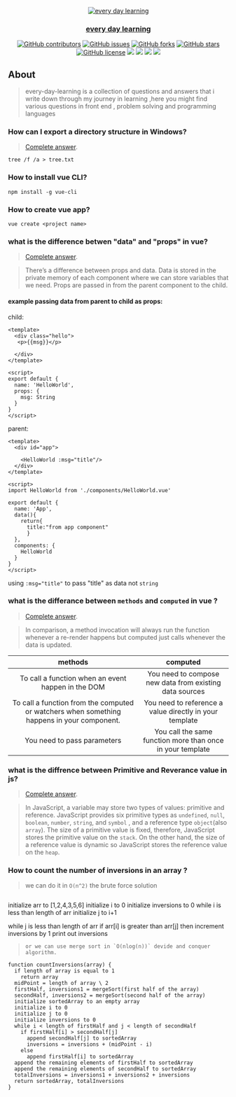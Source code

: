 <div align="center">
<a href="https://github.com/Mahboub99/every-day-Learning" rel="noopener">
  
  ![every day learning](https://user-images.githubusercontent.com/43186742/106606559-f23db080-656a-11eb-8728-d5231dfcec62.png)


</div>

<h3 align="center">every day learning</h3>

<div align="center">
  
  [![GitHub contributors](https://img.shields.io/github/contributors/Mahboub99/every-day-Learning)](https://github.com/Mahboub99/every-day-Learning/contributors)
  [![GitHub issues](https://img.shields.io/github/issues/Mahboub99/every-day-Learning)](https://github.com/Mahboub99/every-day-Learning/issues)
  [![GitHub forks](https://img.shields.io/github/forks/Mahboub99/every-day-Learning)](https://github.com/Mahboub99/every-day-Learning/network)
  [![GitHub stars](https://img.shields.io/github/stars/Mahboub99/every-day-Learning)](https://github.com/Mahboub99/every-day-Learning/stargazers)
  [![GitHub license](https://img.shields.io/github/license/Mahboub99/every-day-Learning)](https://github.com/Mahboub99/every-day-Learning/blob/master/LICENSE)
  <img src="https://img.shields.io/github/languages/count/Mahboub99/every-day-Learning" />
  <img src="https://img.shields.io/github/languages/top/Mahboub99/every-day-Learning" />
  <img src="https://img.shields.io/github/languages/code-size/Mahboub99/every-day-Learning" />
  <img src="https://img.shields.io/github/issues-pr-raw/Mahboub99/every-day-Learning" />

</div>

## About
> every-day-learning is a collection of questions and answers that i write down through my journey in learning ,here you might find various questions in front end , problem solving and programming languages



### How can I export a directory structure in Windows?

>[Complete answer](https://superuser.com/questions/258287/how-can-i-export-a-directory-structure-in-windows).
``` shell
tree /f /a > tree.txt
```

### How to install vue CLI?
``` shell
npm install -g vue-cli
```

### How to create vue app?
```shell
vue create <project name>
```

### what is the difference betwen "data" and "props" in vue?
> [Complete answer](https://medium.com/javascript-in-plain-english/different-between-props-and-data-in-vue-components-d571cfa078e4).

>There’s a difference between props and data. Data is stored in the private memory of each component where we can store variables that we need. Props are passed in from the parent component to the child.

#### example passing data from parent to child as props:

child:
```vue
<template>
  <div class="hello">
   <p>{{msg}}</p>

  </div>
</template>

<script>
export default {
  name: 'HelloWorld',
  props: {
    msg: String
  }
}
</script>

```


parent:

```vue
<template>
  <div id="app">
   
    <HelloWorld :msg="title"/>
  </div>
</template>

<script>
import HelloWorld from './components/HelloWorld.vue'

export default {
  name: 'App',
  data(){
    return{
      title:"from app component"
      }
  },
  components: {
    HelloWorld
  }
}
</script>
```

using `:msg="title"` to pass "title" as data not `string` 

### what is the differance between `methods` and `computed` in vue ?
>[Complete answer](https://medium.com/notonlycss/the-difference-between-computed-and-methods-in-vue-js-9cb05c59ed98).

>In comparison, a method invocation will always run the function whenever a re-render happens but computed just calls whenever the data is updated.

| methods                                                                                   | computed                                                   |
|:-----------------------------------------------------------------------------------------:| :---------------------------------------------------------:| 
| To call a function when an event happen in the DOM                                        | You need to compose new data from existing data sources    |     
| To call a function from the computed or watchers when something happens in your component.| You need to reference a value directly in your template    |
| You need to pass parameters                                                               | You call the same function more than once in your template |



### what is the diffrence between Primitive and Reverance value in js?
> [Complete answer](https://www.javascripttutorial.net/javascript-primitive-vs-reference-values).


>In JavaScript, a variable may store two types of values: primitive and reference.
JavaScript provides six primitive types as `undefined`, `null`, `boolean`, `number`, `string`, and `symbol` , and a reference type `object`(also `array`).
The size of a primitive value is fixed, therefore, JavaScript stores the primitive value on the `stack`.
On the other hand, the size of a reference value is dynamic so JavaScript stores the reference value on the `heap`.


### How to count the number of inversions in an array ?

> we can do it in `O(n^2)` the brute force solution 

> ```
initialize arr to [1,2,4,3,5,6]
initialize i to 0
initialize inversions to 0
while i is less than length of arr
  initialize j to i+1
  
  while j is less than length of arr
    if arr[i] is greater than arr[j]
      then increment inversions by 1
print out inversions
> ``` 
>or we can use merge sort in `O(nlog(n))` devide and conquer algorithm.
```
function countInversions(array) {
  if length of array is equal to 1
    return array
  midPoint = length of array \ 2
  firstHalf, inversions1 = mergeSort(first half of the array)
  secondHalf, inversions2 = mergeSort(second half of the array)
  initialize sortedArray to an empty array
  initialize i to 0
  initialize j to 0
  initialize inversions to 0
  while i < length of firstHalf and j < length of secondHalf
    if firstHalf[i] > secondHalf[j]
      append secondHalf[j] to sortedArray
      inversions = inversions + (midPoint - i)
    else
      append firstHalf[i] to sortedArray
  append the remaining elements of firstHalf to sortedArray
  append the remaining elements of secondHalf to sortedArray
  totalInversions = inversions1 + inversions2 + inversions
  return sortedArray, totalInversions
}
```

